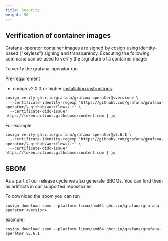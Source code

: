 ```yaml
---
title: Security
weight: 50
---
```


## Verification of container images

Grafana-operator container images are signed by cosign using identity-based ("keyless") signing and transparency. Executing the following command can be used to verify the signature of a container image:

To verify the grafana-operator run

Pre-requirement

- cosign v2.0.0 or higher [installation instructions](https://docs.sigstore.dev/system_config/installation/).

```shell
cosign verify ghcr.io/grafana/grafana-operator@<version> \
  --certificate-identity-regexp 'https://github\.com/grafana/grafana-operator/\.github/workflows/.+' \
  --certificate-oidc-issuer https://token.actions.githubusercontent.com | jq
```

For example

```shell
cosign verify ghcr.io/grafana/grafana-operator@v5.6.1 \
  --certificate-identity-regexp 'https://github\.com/grafana/grafana-operator/\.github/workflows/.+' \
  --certificate-oidc-issuer https://token.actions.githubusercontent.com | jq
```

## SBOM

As a part of our release cycle we also generate SBOMs.
You can find them as artifacts in our supported repositories.

To download the sbom you can run

```shell
cosign download sbom --platform linux/amd64 ghcr.io/grafana/grafana-operator:<version>
```

example:

```shell
cosign download sbom --platform linux/amd64 ghcr.io/grafana/grafana-operator:v5.6.1
```
